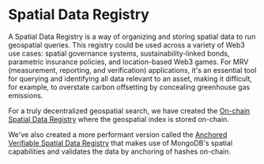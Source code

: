 # Spatial Data Registry

A Spatial Data Registry is a way of organizing and storing spatial data to run geospatial queries. This registry could be used across a variety of Web3 use cases: spatial governance systems, sustainability-linked bonds, parametric insurance policies, and location-based Web3 games. For MRV (measurement, reporting, and verification) applications, it's an essential tool for querying and identifying all data relevant to an asset, making it difficult, for example, to overstate carbon offsetting by concealing greenhouse gas emissions.

For a truly decentralized geospatial search, we have created the [On-chain Spatial Data Registry](on-chain-spatial-data-registry.md) where the geospatial index is stored on-chain.

We've also created a more performant version called the [Anchored Verifiable Spatial Data Registry](celo-evm-anchored-spatial-data-registry/) that makes use of MongoDB's spatial capabilities and validates the data by anchoring of hashes on-chain.

